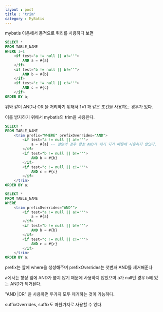 ```yaml
---
layout : post
title : "trim"
category : MyBatis
---
```


mybatis 이용해서 동적으로 쿼리를 사용하다 보면

```sql
SELECT * 
FROM TABLE_NAME 
WHERE 1=1
	<if test="a != null || a!=''">
		AND a = #{a}
	</if>
	<if test="b != null || b!=''">
		AND b = #{b}
	</if>
	<if test="c != null || c!=''">
		AND c = #{c}
	</if>
ORDER BY a;
```

위와 같이 AND나 OR 을 처리하기 위해서 1=1 과 같은 조건을 사용하는 경우가 있다.

이를 방지하기 위해서  mybatis의 trim을 사용한다.

```sql
SELECT *
FROM TABLE_NAME
	<trim prefix="WHERE" prefixOverrides="AND">
		<if test="a != null || a!=''">
			a = #{a} -- 맨앞의 경우 항상 AND가 제거 되기 때문에 사용하지 않았다.
		</if>
		<if test="b != null || b!=''">
			AND b = #{b}
		</if>
		<if test="c != null || c!=''">
			AND c = #{c}
		</if>
	</trim>
ORDER BY a;

SELECT *
FROM TABLE_NAME
WHERE
	<trim prefixOverrides="AND"">
		<if test="a != null || a!=''">
			a = #{a}
		</if>
		<if test="b != null || b!=''">
			AND b = #{b}
		</if>
		<if test="c != null || c!=''">
			AND c = #{c}
		</if>
	</trim>
ORDER BY a;
```

prefix는 앞에 where을 생성해주며 prefixOverrides는 첫번째 AND를 제거해준다

a에서는 항상 앞에 AND가 붙지 않기 때문에 사용하지 않았으며 a가 null인 경우 b에 있는 AND가 제거된다.

"AND |OR" 을 사용하면 두가지 모두 제거하는 것이 가능하다.

suffixOverrides, suffix도 마찬가지로 사용할 수 있다.
